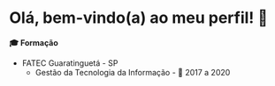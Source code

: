 <h1 align="left">
    Olá, bem-vindo(a) ao meu perfil! 👋
</h1>

<b>🎓 Formação</b>   

   * FATEC Guaratinguetá - SP
      * Gestão da Tecnologia da Informação - 📆 2017 a 2020
     
<!--
**fragadesiree/fragadesiree** is a ✨ _special_ ✨ repository because its `README.md` (this file) appears on your GitHub profile.

Here are some ideas to get you started:

- 🔭 I’m currently working on ...
- 🌱 I’m currently learning ...
- 👯 I’m looking to collaborate on ...
- 🤔 I’m looking for help with ...
- 💬 Ask me about ...
- 📫 How to reach me: ...
- 😄 Pronouns: ...
- ⚡ Fun fact: ...
-->

